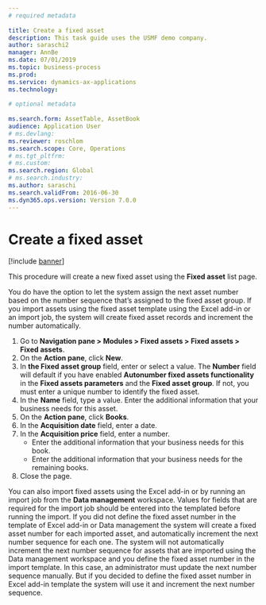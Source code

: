```yaml
--- 
# required metadata 
 
title: Create a fixed asset
description: This task guide uses the USMF demo company. 
author: saraschi2
manager: AnnBe 
ms.date: 07/01/2019
ms.topic: business-process 
ms.prod:  
ms.service: dynamics-ax-applications 
ms.technology:  
 
# optional metadata 
 
ms.search.form: AssetTable, AssetBook   
audience: Application User 
# ms.devlang:  
ms.reviewer: roschlom
ms.search.scope: Core, Operations 
# ms.tgt_pltfrm:  
# ms.custom:  
ms.search.region: Global
# ms.search.industry: 
ms.author: saraschi
ms.search.validFrom: 2016-06-30 
ms.dyn365.ops.version: Version 7.0.0 
---
```

# Create a fixed asset

[!include [banner](../../includes/banner.md)]

This procedure will create a new fixed asset using the **Fixed asset** list page.

You do have the option to let the system assign the next asset number based on the number sequence that’s assigned to the fixed asset group. If you import assets using the fixed asset template using the Excel add-in or an import job, the system will create fixed asset records and increment the number automatically. 

1. Go to **Navigation pane > Modules > Fixed assets > Fixed assets > Fixed assets**.
2. On the **Action pane**, click **New**.
3. In **the Fixed asset group** field, enter or select a value. The **Number** field will default if you have enabled **Autonumber fixed assets functionality** in the **Fixed assets parameters** and the **Fixed asset group**.  If not, you must enter a unique number to identify the fixed asset.  
4. In the **Name** field, type a value. Enter the additional information that your business needs for this asset.  
5. On the **Action pane**, click **Books**.
6. In the **Acquisition date** field, enter a date.
7. In the **Acquisition price** field, enter a number.
    - Enter the additional information that your business needs for this book.  
    - Enter the additional information that your business needs for the remaining books.  
8. Close the page.

You can also import fixed assets using the Excel add-in or by running an import job from the **Data management** workspace. Values for fields that are required for the import job should be entered into the templated before running the import. If you did not define the fixed asset number in the template of Excel add-in or Data management the system will create a fixed asset number for each imported asset,  and automatically increment the next number sequence for each one. The system will not automatically increment the next number sequence for assets that are imported using the Data management workspace and you define the fixed asset number in the import template. In this case, an administrator must update the next number sequence manually.  But if you decided to define the fixed asset number in Excel add-in template the system will use it and increment the next number sequence.
